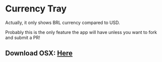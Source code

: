 # Currency Tray

Actually, it only shows BRL currency compared to USD.

Probably this is the only feature the app will have unless you want to fork and submit a PR!

## Download OSX: [Here](https://github.com/djalmaaraujo/currency-tray/archive/0.0.1.zip)
